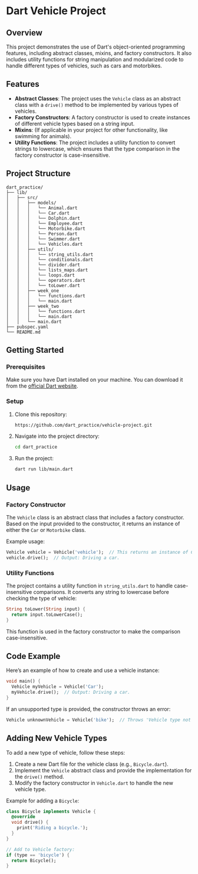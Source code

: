 # Dart Vehicle Project

## Overview

This project demonstrates the use of Dart's object-oriented programming features, including abstract classes, mixins, and factory constructors. It also includes utility functions for string manipulation and modularized code to handle different types of vehicles, such as cars and motorbikes.

## Features

- **Abstract Classes**: The project uses the `Vehicle` class as an abstract class with a `drive()` method to be implemented by various types of vehicles.
- **Factory Constructors**: A factory constructor is used to create instances of different vehicle types based on a string input.
- **Mixins**: (If applicable in your project for other functionality, like swimming for animals).
- **Utility Functions**: The project includes a utility function to convert strings to lowercase, which ensures that the type comparison in the factory constructor is case-insensitive.

## Project Structure

```plaintext
dart_practice/
├── lib/
│   ├── src/
│   │   ├── models/
│   │   │   └── Animal.dart 
│   │   │   └── Car.dart  
│   │   │   └── Dolphin.dart  
│   │   │   └── Employee.dart  
│   │   │   └── Motorbike.dart
│   │   │   └── Person.dart  
│   │   │   └── Swimmer.dart   
│   │   │   └── Vehicles.dart   
│   │   ├── utils/
│   │   │   └── string_utils.dart  
│   │   │   └── conditionals.dart  
│   │   │   └── divider.dart    
│   │   │   └── lists_maps.dart    
│   │   │   └── loops.dart    
│   │   │   └── operators.dart
│   │   │   └── toLower.dart
│   │   ├── week_one
│   │   │   └── functions.dart
│   │   │   └── main.dart
│   │   ├── week_two
│   │   │   └── functions.dart
│   │   │   └── main.dart
│   │   └── main.dart
├── pubspec.yaml
└── README.md 
```

## Getting Started

### Prerequisites

Make sure you have Dart installed on your machine. You can download it from the [official Dart website](https://dart.dev/get-dart).

### Setup

1. Clone this repository:

   ```bash
   https://github.com/dart_practice/vehicle-project.git
   ```

2. Navigate into the project directory:

   ```bash
   cd dart_practice
   ```

3. Run the project:

   ```bash
   dart run lib/main.dart
   ```

## Usage

### Factory Constructor

The `Vehicle` class is an abstract class that includes a factory constructor. Based on the input provided to the constructor, it returns an instance of either the `Car` or `Motorbike` class.

Example usage:

```dart
Vehicle vehicle = Vehicle('vehicle');  // This returns an instance of Car.
vehicle.drive();  // Output: Driving a car.
```

### Utility Functions

The project contains a utility function in `string_utils.dart` to handle case-insensitive comparisons. It converts any string to lowercase before checking the type of vehicle:

```dart
String toLower(String input) {
  return input.toLowerCase();
}
```

This function is used in the factory constructor to make the comparison case-insensitive.

## Code Example

Here’s an example of how to create and use a vehicle instance:

```dart
void main() {
  Vehicle myVehicle = Vehicle('Car');
  myVehicle.drive();  // Output: Driving a car.
}
```

If an unsupported type is provided, the constructor throws an error:

```dart
Vehicle unknownVehicle = Vehicle('bike');  // Throws 'Vehicle type not found'
```

## Adding New Vehicle Types

To add a new type of vehicle, follow these steps:

1. Create a new Dart file for the vehicle class (e.g., `Bicycle.dart`).
2. Implement the `Vehicle` abstract class and provide the implementation for the `drive()` method.
3. Modify the factory constructor in `Vehicle.dart` to handle the new vehicle type.

Example for adding a `Bicycle`:

```dart
class Bicycle implements Vehicle {
  @override
  void drive() {
    print('Riding a bicycle.');
  }
}

// Add to Vehicle factory:
if (type == 'bicycle') {
  return Bicycle();
}
```
